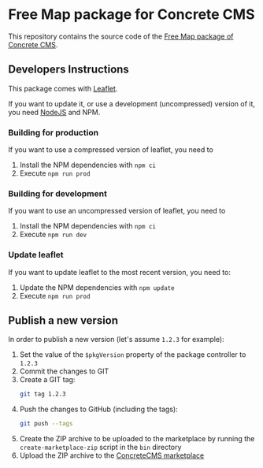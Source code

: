 # Free Map package for Concrete CMS

This repository contains the source code of the [Free Map package of Concrete CMS](https://marketplace.concretecms.com/marketplace/addons/free-map).


## Developers Instructions

This package comes with [Leaflet](https://leafletjs.com/).

If you want to update it, or use a development (uncompressed) version of it, you need [NodeJS](https://nodejs.org) and NPM.

### Building for production

If you want to use a compressed version of leaflet, you need to

1. Install the NPM dependencies with `npm ci`
2. Execute `npm run prod`

### Building for development

If you want to use an uncompressed version of leaflet, you need to

1. Install the NPM dependencies with `npm ci`
2. Execute `npm run dev`

### Update leaflet

If you want to update leaflet to the most recent version, you need to:

1. Update the NPM dependencies with `npm update`
2. Execute `npm run prod`


## Publish a new version

In order to publish a new version (let's assume `1.2.3` for example):

1. Set the value of the `$pkgVersion` property of the package controller to `1.2.3` 
2. Commit the changes to GIT
3. Create a GIT tag:
   ```sh
   git tag 1.2.3
   ```
4. Push the changes to GitHub (including the tags):
   ```sh
   git push --tags
   ```
5. Create the ZIP archive to be uploaded to the marketplace by running the `create-marketplace-zip` script in the `bin` directory
6. Upload the ZIP archive to the [ConcreteCMS marketplace](https://marketplace.concretecms.com/marketplace/addons/free-map) 
